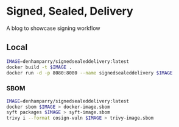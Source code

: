 # Signed, Sealed, Delivery

A blog to showcase signing workflow

## Local

```sh
IMAGE=denhamparry/signedsealeddelivery:latest
docker build -t $IMAGE .
docker run -d -p 8080:8080 --name signedsealeddelivery $IMAGE
```

### SBOM

```sh
IMAGE=denhamparry/signedsealeddelivery:latest
docker sbom $IMAGE > docker-image.sbom
syft packages $IMAGE > syft-image.sbom
trivy i --format cosign-vuln $IMAGE > trivy-image.sbom
```

